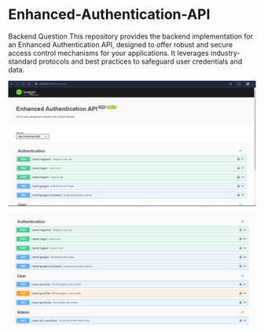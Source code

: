 # Enhanced-Authentication-API

  <a>
    Backend Question
  </a>
This repository provides the backend implementation for an Enhanced Authentication API, designed to offer robust and secure access control mechanisms for your applications. It leverages industry-standard protocols and best practices to safeguard user credentials and data.

<p align="center">
  <a>
    <img src="https://github.com/h1mzy0ti/Enhanced-Authentication-API/blob/main/Screenshot%201.png">
  </a>
</p>

<p align="center">
  <a>
    <img src="https://github.com/h1mzy0ti/Enhanced-Authentication-API/blob/main/Screenshot%202.png">
  </a>
</p>


